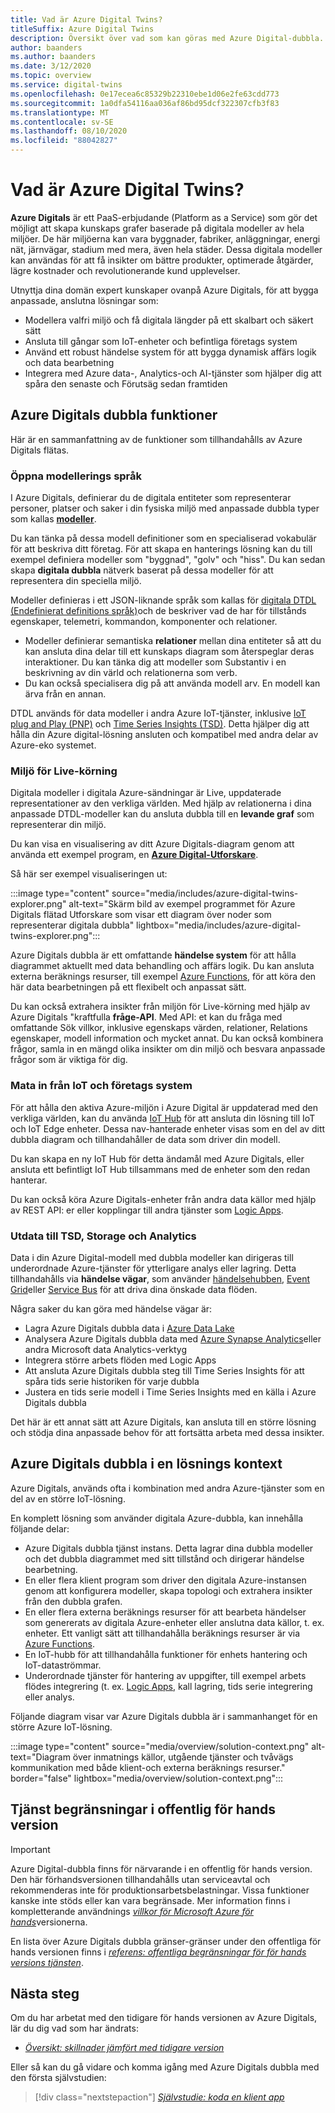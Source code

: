 ```yaml
---
title: Vad är Azure Digital Twins?
titleSuffix: Azure Digital Twins
description: Översikt över vad som kan göras med Azure Digital-dubbla.
author: baanders
ms.author: baanders
ms.date: 3/12/2020
ms.topic: overview
ms.service: digital-twins
ms.openlocfilehash: 0e17ecea6c85329b22310ebe1d06e2fe63cdd773
ms.sourcegitcommit: 1a0dfa54116aa036af86bd95dcf322307cfb3f83
ms.translationtype: MT
ms.contentlocale: sv-SE
ms.lasthandoff: 08/10/2020
ms.locfileid: "88042827"
---
```

# <a name="what-is-azure-digital-twins"></a>Vad är Azure Digital Twins?

**Azure Digitals** är ett PaaS-erbjudande (Platform as a Service) som gör det möjligt att skapa kunskaps grafer baserade på digitala modeller av hela miljöer. De här miljöerna kan vara byggnader, fabriker, anläggningar, energi nät, järnvägar, stadium med mera, även hela städer. Dessa digitala modeller kan användas för att få insikter om bättre produkter, optimerade åtgärder, lägre kostnader och revolutionerande kund upplevelser.

Utnyttja dina domän expert kunskaper ovanpå Azure Digitals, för att bygga anpassade, anslutna lösningar som:
* Modellera valfri miljö och få digitala längder på ett skalbart och säkert sätt
* Ansluta till gångar som IoT-enheter och befintliga företags system
* Använd ett robust händelse system för att bygga dynamisk affärs logik och data bearbetning
* Integrera med Azure data-, Analytics-och AI-tjänster som hjälper dig att spåra den senaste och Förutsäg sedan framtiden

## <a name="azure-digital-twins-capabilities"></a>Azure Digitals dubbla funktioner

Här är en sammanfattning av de funktioner som tillhandahålls av Azure Digitals flätas.

### <a name="open-modeling-language"></a>Öppna modellerings språk

I Azure Digitals, definierar du de digitala entiteter som representerar personer, platser och saker i din fysiska miljö med anpassade dubbla typer som kallas [**modeller**](concepts-models.md). 

Du kan tänka på dessa modell definitioner som en specialiserad vokabulär för att beskriva ditt företag. För att skapa en hanterings lösning kan du till exempel definiera modeller som "byggnad", "golv" och "hiss". Du kan sedan skapa **digitala dubbla** nätverk baserat på dessa modeller för att representera din speciella miljö.

Modeller definieras i ett JSON-liknande språk som kallas för [digitala DTDL (Endefinierat definitions språk)](https://github.com/Azure/opendigitaltwins-dtdl/blob/master/DTDL/v2/dtdlv2.md)och de beskriver vad de har för tillstånds egenskaper, telemetri, kommandon, komponenter och relationer.
* Modeller definierar semantiska **relationer** mellan dina entiteter så att du kan ansluta dina delar till ett kunskaps diagram som återspeglar deras interaktioner. Du kan tänka dig att modeller som Substantiv i en beskrivning av din värld och relationerna som verb.
* Du kan också specialisera dig på att använda modell arv. En modell kan ärva från en annan.

DTDL används för data modeller i andra Azure IoT-tjänster, inklusive [IoT plug and Play (PNP)](../iot-pnp/overview-iot-plug-and-play.md) och [Time Series Insights (TSD)](../time-series-insights/time-series-insights-update-overview.md). Detta hjälper dig att hålla din Azure digital-lösning ansluten och kompatibel med andra delar av Azure-eko systemet.

### <a name="live-execution-environment"></a>Miljö för Live-körning

Digitala modeller i digitala Azure-sändningar är Live, uppdaterade representationer av den verkliga världen. Med hjälp av relationerna i dina anpassade DTDL-modeller kan du ansluta dubbla till en **levande graf** som representerar din miljö.

Du kan visa en visualisering av ditt Azure Digitals-diagram genom att använda ett exempel program, en [**Azure Digital-Utforskare**](https://docs.microsoft.com/samples/azure-samples/digital-twins-explorer/digital-twins-explorer/).

Så här ser exempel visualiseringen ut:

:::image type="content" source="media/includes/azure-digital-twins-explorer.png" alt-text="Skärm bild av exempel programmet för Azure Digitals flätad Utforskare som visar ett diagram över noder som representerar digitala dubbla" lightbox="media/includes/azure-digital-twins-explorer.png":::

Azure Digitals dubbla är ett omfattande **händelse system** för att hålla diagrammet aktuellt med data behandling och affärs logik. Du kan ansluta externa beräknings resurser, till exempel [Azure Functions](../azure-functions/functions-overview.md), för att köra den här data bearbetningen på ett flexibelt och anpassat sätt.

Du kan också extrahera insikter från miljön för Live-körning med hjälp av Azure Digitals "kraftfulla **fråge-API**. Med API: et kan du fråga med omfattande Sök villkor, inklusive egenskaps värden, relationer, Relations egenskaper, modell information och mycket annat. Du kan också kombinera frågor, samla in en mängd olika insikter om din miljö och besvara anpassade frågor som är viktiga för dig.

### <a name="input-from-iot-and-business-systems"></a>Mata in från IoT och företags system

För att hålla den aktiva Azure-miljön i Azure Digital är uppdaterad med den verkliga världen, kan du använda [IoT Hub](../iot-hub/about-iot-hub.md) för att ansluta din lösning till IoT och IoT Edge enheter. Dessa nav-hanterade enheter visas som en del av ditt dubbla diagram och tillhandahåller de data som driver din modell.

Du kan skapa en ny IoT Hub för detta ändamål med Azure Digitals, eller ansluta ett befintligt IoT Hub tillsammans med de enheter som den redan hanterar.

Du kan också köra Azure Digitals-enheter från andra data källor med hjälp av REST API: er eller kopplingar till andra tjänster som [Logic Apps](../logic-apps/logic-apps-overview.md).

### <a name="output-to-tsi-storage-and-analytics"></a>Utdata till TSD, Storage och Analytics

Data i din Azure Digital-modell med dubbla modeller kan dirigeras till underordnade Azure-tjänster för ytterligare analys eller lagring. Detta tillhandahålls via **händelse vägar**, som använder [händelsehubben](../event-hubs/event-hubs-about.md), [Event Grid](../event-grid/overview.md)eller [Service Bus](../service-bus-messaging/service-bus-messaging-overview.md) för att driva dina önskade data flöden.

Några saker du kan göra med händelse vägar är:
* Lagra Azure Digitals dubbla data i [Azure Data Lake](../storage/blobs/data-lake-storage-introduction.md)
* Analysera Azure Digitals dubbla data med [Azure Synapse Analytics](../synapse-analytics/sql-data-warehouse/sql-data-warehouse-overview-what-is.md)eller andra Microsoft data Analytics-verktyg
* Integrera större arbets flöden med Logic Apps
* Att ansluta Azure Digitals dubbla steg till Time Series Insights för att spåra tids serie historiken för varje dubbla
* Justera en tids serie modell i Time Series Insights med en källa i Azure Digitals dubbla

Det här är ett annat sätt att Azure Digitals, kan ansluta till en större lösning och stödja dina anpassade behov för att fortsätta arbeta med dessa insikter.

## <a name="azure-digital-twins-in-a-solution-context"></a>Azure Digitals dubbla i en lösnings kontext

Azure Digitals, används ofta i kombination med andra Azure-tjänster som en del av en större IoT-lösning. 

En komplett lösning som använder digitala Azure-dubbla, kan innehålla följande delar:
* Azure Digitals dubbla tjänst instans. Detta lagrar dina dubbla modeller och det dubbla diagrammet med sitt tillstånd och dirigerar händelse bearbetning.
* En eller flera klient program som driver den digitala Azure-instansen genom att konfigurera modeller, skapa topologi och extrahera insikter från den dubbla grafen.
* En eller flera externa beräknings resurser för att bearbeta händelser som genererats av digitala Azure-enheter eller anslutna data källor, t. ex. enheter. Ett vanligt sätt att tillhandahålla beräknings resurser är via [Azure Functions](../azure-functions/functions-overview.md).
* En IoT-hubb för att tillhandahålla funktioner för enhets hantering och IoT-dataströmmar.
* Underordnade tjänster för hantering av uppgifter, till exempel arbets flödes integrering (t. ex. [Logic Apps](../logic-apps/logic-apps-overview.md), kall lagring, tids serie integrering eller analys. 

Följande diagram visar var Azure Digitals dubbla är i sammanhanget för en större Azure IoT-lösning.

:::image type="content" source="media/overview/solution-context.png" alt-text="Diagram över inmatnings källor, utgående tjänster och tvåvägs kommunikation med både klient-och externa beräknings resurser." border="false" lightbox="media/overview/solution-context.png":::

## <a name="service-limits-in-public-preview"></a>Tjänst begränsningar i offentlig för hands version

> [!IMPORTANT]
> Azure Digital-dubbla finns för närvarande i en offentlig för hands version.
> Den här förhandsversionen tillhandahålls utan serviceavtal och rekommenderas inte för produktionsarbetsbelastningar. Vissa funktioner kanske inte stöds eller kan vara begränsade. Mer information finns i kompletterande användnings [*villkor för Microsoft Azure för hands*](https://azure.microsoft.com/support/legal/preview-supplemental-terms/)versionerna.

En lista över Azure Digitals dubbla gränser-gränser under den offentliga för hands versionen finns i [*referens: offentliga begränsningar för för hands versions tjänsten*](reference-service-limits.md).

## <a name="next-steps"></a>Nästa steg

Om du har arbetat med den tidigare för hands versionen av Azure Digitals, lär du dig vad som har ändrats:
* [*Översikt: skillnader jämfört med tidigare version*](overview-differences.md)

Eller så kan du gå vidare och komma igång med Azure Digitals dubbla med den första självstudien:

> [!div class="nextstepaction"]
> [*Självstudie: koda en klient app*](tutorial-code.md)
